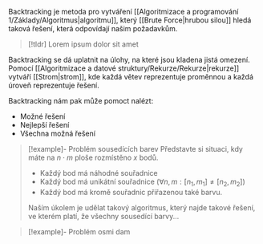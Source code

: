 Backtracking je metoda pro vytváření [[Algoritmizace a programování 1/Základy/Algoritmus|algoritmu]], který [[Brute Force|hrubou silou]] hledá taková řešení, která odpovídají našim požadavkům.

>[!tldr]
>Lorem ipsum dolor sit amet

Backtracking se dá uplatnit na úlohy, na které jsou kladena jistá omezení. Pomocí [[Algoritmizace a datové struktury/Rekurze/Rekurze|rekurze]] vytváří [[Strom|strom]], kde každá větev reprezentuje proměnnou a každá úroveň reprezentuje řešení.

Backtracking nám pak může pomoct nalézt:
- Možné řešení
- Nejlepší řešení
- Všechna možná řešení

>[!example]- Problém sousedících barev
>Představte si situaci, kdy máte na $n\cdot m$ ploše rozmístěno $x$ bodů.
>- Každý bod má náhodné souřadnice
>- Každý bod má unikátní souřadnice ($\forall n, m: [n_1, m_1] \not= [n_2, m_2]$)
>- Každý bod má kromě souřadnic přiřazenou také barvu.
>
>Naším úkolem je udělat takový algoritmus, který najde takové řešení, ve kterém platí, že všechny sousedící barvy...

>[!example]- Problém osmi dam